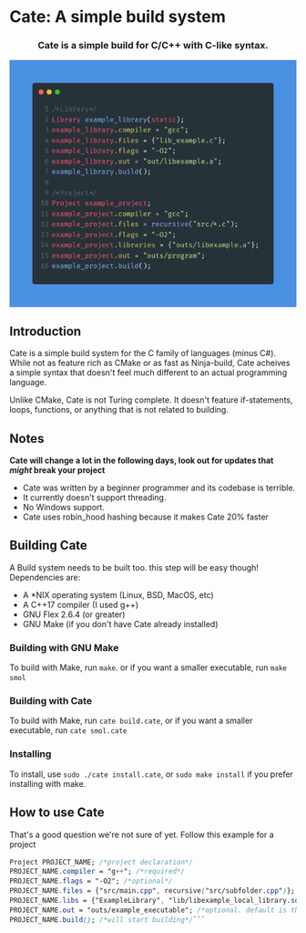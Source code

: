 # Cate: A simple build system
<h3 align="center">
  Cate is a simple build for C/C++ with C-like syntax.
</h3>
<p align="center">
  <img align="center" src="cate_example.png">
</p>

## Introduction
Cate is a simple build system for the C family of languages (minus C#). While not as feature rich as CMake or as fast as Ninja-build, Cate acheives a simple syntax that doesn't feel much different to an actual programming language.

Unlike CMake, Cate is not Turing complete. It doesn't feature if-statements, loops, functions, or anything that is not related to building. 

## Notes
**Cate will change a lot in the following days, look out for updates that *might* break your project**

- Cate was written by a beginner programmer and its codebase is terrible.
- It currently doesn't support threading.
- No Windows support.
- Cate uses robin_hood hashing because it makes Cate 20% faster 

## Building Cate
A Build system needs to be built too. this step will be easy though! 
Dependencies are:
- A *NIX operating system (Linux, BSD, MacOS, etc)
- A C++17 compiler (I used g++)
- GNU Flex 2.6.4 (or greater)
- GNU Make (if you don't have Cate already installed)

### Building with GNU Make
To build with Make, run `make`. or if you want a smaller executable, run `make smol`
### Building with Cate
To build with Make, run `cate build.cate`,  or if you want a smaller executable, run `cate smol.cate`
### Installing
To install, use `sudo ./cate install.cate`, or `sudo make install` if you prefer installing with make.

## How to use Cate
That's a good question we're not sure of yet. Follow this example for a project
```css
Project PROJECT_NAME; /*project declaration*/
PROJECT_NAME.compiler = "g++"; /*required*/
PROJECT_NAME.flags = "-O2"; /*optional*/
PROJECT_NAME.files = {"src/main.cpp", recursive("src/subfolder.cpp")};
PROJECT_NAME.libs = {"ExampleLibrary", "lib/libexample_local_library.so"}; /*optional*/
PROJECT_NAME.out = "outs/example_executable"; /*optional. default is the project name in the current directory*/
PROJECT_NAME.build(); /*will start building*/```